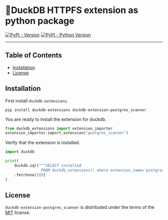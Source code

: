 # 🦆DuckDB HTTPFS extension as python package

[![PyPI - Version](https://img.shields.io/pypi/v/duckdb-extension-postgres_scanner.svg)](https://pypi.org/project/duckdb-extension-postgres_scanner)
[![PyPI - Python Version](https://img.shields.io/pypi/pyversions/duckdb-extension-postgres_scanner.svg)](https://pypi.org/project/duckdb-extension-postgres_scanner)

-----

## Table of Contents

- [Installation](#installation)
- [License](#license)


## Installation
First install `duckdb-extensions`.
```console
pip install duckdb-extensions duckdb-extension-postgres_scanner
```
You are ready to install the extension for duckdb.
```python
from duckdb_extensions import extension_importer
extension_importer.import_extension("postgres_scanner")
```

Verify that the extension is installed.
```python
import duckdb

print(
    duckdb.sql("""SELECT installed
                FROM duckdb_extensions() where extension_name='postgres_scanner'""")
    .fetchone()[0]
)
```

## License

`duckdb-extension-postgres_scanner` is distributed under the terms of the [MIT](https://spdx.org/licenses/MIT.html) license.
